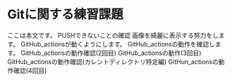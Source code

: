 # Gitに関する練習課題
ここは本文です。
PUSHできないことの確認
画像を綺麗に表示する努力をします。
GitHub_actionsが動くようにします。
GitHub_actionsの動作を確認します。
GitHub_actionsの動作確認(2回目)
GitHub_actionsの動作(3回目)
GitHub_actionsの動作確認(カレントディレクトリ特定編)
GitHun_actionsの動作確認(4回目)

